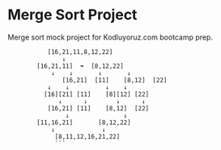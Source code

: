 # Merge Sort Project
Merge sort mock project for Kodluyoruz.com bootcamp prep.
```		
		   [16,21,11,8,12,22]
			   ↓
		[16,21,11]  ⬌  [8,12,22]
		    ↓    ↓       ↓       ↓
               [16,21]  [11]    [8,12]  [22]
		   ↓    ↓          ↓    ↓
	      [16][21] [11]    [8][12] [22]
	          ↓      ↓        ↓      ↓
	       [16,21] [11]    [8,12]  [22]
	            ↓               ↓
		[11,16,21]       [8,12,22]
		    ↓		      ↓
		     [8,11,12,16,21,22]
		     ```
